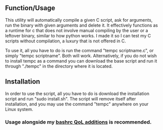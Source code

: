 ## Function/Usage
This utility will automatically compile a given C script, ask for arguments, run the binary with given arguments and delete it. It effectively functions as a runtime for c that does not involve manual compiling by the user or a leftover binary, similar to how python works. I made it so I can test my C scripts without compilation, a luxury that is not offered in C.

To use it, all you have to do is run the command "tempc scriptname.c", or simply "tempc scriptname". Both will work. Alternatively, if you do not wish to install tempc as a command you can download the base script and run it through "./tempc" in the directory where it is located.
## Installation
In order to use the script, all you have to do is download the installation script and run "sudo install.sh". The script will remove itself after installation, and you may use the command "tempc" anywhere on your Linux system.

### Usage alongside my [bashrc QoL additions](https://gist.github.com/Qu1ck5h0t/518dc908cf57f933048603d6c2e3336c) is recommended.
